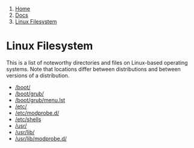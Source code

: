 <!-- -
Title: Linux Filesystem
Description: Noteworthy directories and files on Linux
First Published: 2014-07-12
- -->

<ol class="breadcrumb" itemprop="breadcrumb">
	<li><a href="/">Home</a></li>
	<li><a href="/docs/">Docs</a></li>
	<li><a href="/docs/lfs/">Linux Filesystem</a></li>
</ol>

Linux Filesystem
================

This is a list of noteworthy directories and files on Linux-based operating 
systems. Note that locations differ between distributions and between versions 
of a distribution.

*   [/boot/](/docs/lfs/boot/)
*   [/boot/grub/](/docs/lfs/boot/grub/)
*   [/boot/grub/menu.lst](/docs/lfs/boot/grub/menu.lst.html)
*   [/etc/](/docs/lfs/etc/)
*   [/etc/modprobe.d/](/docs/lfs/etc/modprobe.d/)
*   [/etc/shells](/docs/lfs/etc/shells.html)
*   [/usr/](/docs/lfs/usr/)
*   [/usr/lib/](/docs/lfs/usr/lib/)
*   [/usr/lib/modprobe.d/](/docs/lfs/usr/lib/modprobe.d/)
